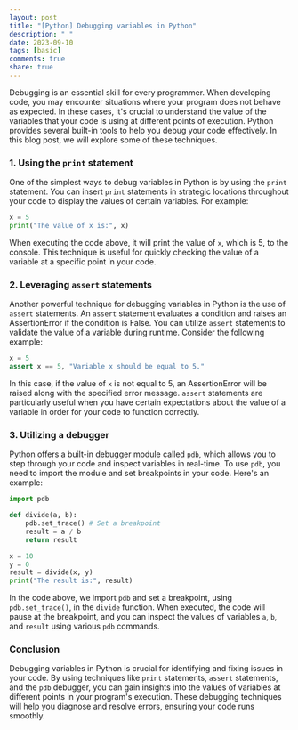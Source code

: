 ```yaml
---
layout: post
title: "[Python] Debugging variables in Python"
description: " "
date: 2023-09-10
tags: [basic]
comments: true
share: true
---
```


Debugging is an essential skill for every programmer. When developing code, you may encounter situations where your program does not behave as expected. In these cases, it's crucial to understand the value of the variables that your code is using at different points of execution. Python provides several built-in tools to help you debug your code effectively. In this blog post, we will explore some of these techniques.

### 1. Using the `print` statement

One of the simplest ways to debug variables in Python is by using the `print` statement. You can insert `print` statements in strategic locations throughout your code to display the values of certain variables. For example:

```python
x = 5
print("The value of x is:", x)
```

When executing the code above, it will print the value of `x`, which is 5, to the console. This technique is useful for quickly checking the value of a variable at a specific point in your code.

### 2. Leveraging `assert` statements

Another powerful technique for debugging variables in Python is the use of `assert` statements. An `assert` statement evaluates a condition and raises an AssertionError if the condition is False. You can utilize `assert` statements to validate the value of a variable during runtime. Consider the following example:

```python
x = 5
assert x == 5, "Variable x should be equal to 5."
```

In this case, if the value of `x` is not equal to 5, an AssertionError will be raised along with the specified error message. `assert` statements are particularly useful when you have certain expectations about the value of a variable in order for your code to function correctly.

### 3. Utilizing a debugger

Python offers a built-in debugger module called `pdb`, which allows you to step through your code and inspect variables in real-time. To use `pdb`, you need to import the module and set breakpoints in your code. Here's an example:

```python
import pdb

def divide(a, b):
    pdb.set_trace() # Set a breakpoint
    result = a / b
    return result

x = 10
y = 0
result = divide(x, y)
print("The result is:", result)
```

In the code above, we import `pdb` and set a breakpoint, using `pdb.set_trace()`, in the `divide` function. When executed, the code will pause at the breakpoint, and you can inspect the values of variables `a`, `b`, and `result` using various `pdb` commands.

### Conclusion

Debugging variables in Python is crucial for identifying and fixing issues in your code. By using techniques like `print` statements, `assert` statements, and the `pdb` debugger, you can gain insights into the values of variables at different points in your program's execution. These debugging techniques will help you diagnose and resolve errors, ensuring your code runs smoothly.